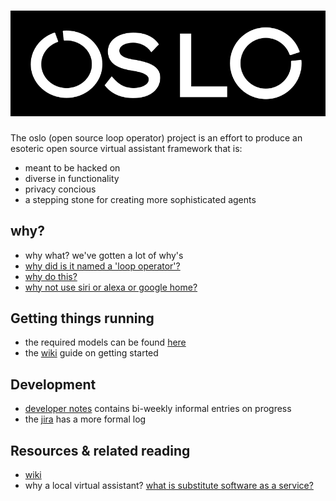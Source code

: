 # ![Alt text](other_resources/logo.png)
The oslo (open source loop operator) project is an effort to produce an esoteric open source virtual assistant framework that is:

- meant to be hacked on
- diverse in functionality
- privacy concious
- a stepping stone for creating more sophisticated agents 

## why? 
- why what? we've gotten a lot of why's
- [why did is it named a 'loop operator'?](https://github.com/atomdog/oslo/wiki/Spinning-things-up)
- [why do this?](https://github.com/atomdog/oslo/wiki/Spinning-things-up)
- [why not use siri or alexa or google home?](https://github.com/atomdog/oslo/wiki/Spinning-things-up)

## Getting things running
- the required models can be found [here](https://mega.nz/folder/KegjSQAC#Xs4SzflsKlT5jeXkuvB06Q)
- the [wiki](https://github.com/atomdog/oslo/wiki/Spinning-things-up) guide on getting started
## Development
- [developer notes](devnotes.md) contains bi-weekly informal entries on progress
- the [jira](https://buspark.atlassian.net/jira/software/projects/OSLO/boards/25/roadmap) has a more formal log
## Resources & related reading
- [wiki](https://github.com/atomdog/oslo/wiki)
- why a local virtual assistant? [what is substitute software as a service?](https://www.gnu.org/philosophy/who-does-that-server-really-serve.html)
